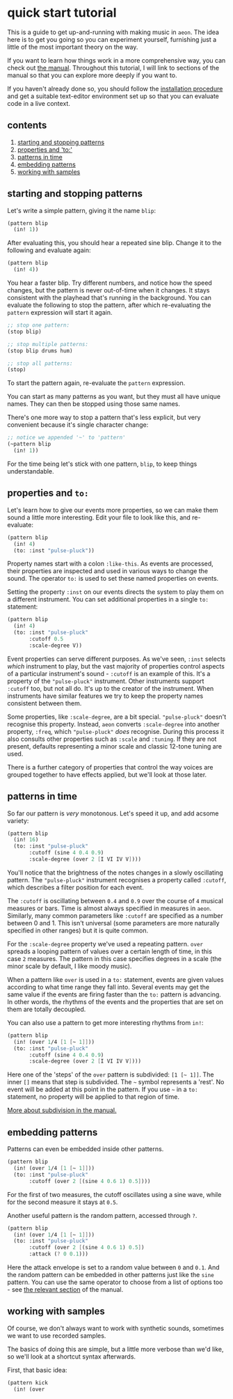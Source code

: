 
[//]: # (When editing this please use a max column length of 70!)

# quick start tutorial
This is a guide to get up-and-running with making music in `aeon`. The
idea here is to get you going so you can experiment yourself,
furnishing just a little of the most important theory on the way.

If you want to learn how things work in a more comprehensive way, you
can check out [the manual](manual.md). Throughout this tutorial, I
will link to sections of the manual so that you can explore more
deeply if you want to.

If you haven't already done so, you should follow the [installation
procedure](../README.md) and get a suitable text-editor environment
set up so that you can evaluate code in a live context.

## contents
1. [starting and stopping patterns](#starting-and-stopping-patterns)
2. [properties and 'to:'](#properties-and-to)
3. [patterns in time](#patterns-in-time)
4. [embedding patterns](#embedding-patterns)
5. [working with samples](#working-with-samples)

## starting and stopping patterns
Let's write a simple pattern, giving it the name `blip`:

```scheme
(pattern blip
  (in! 1))
```

After evaluating this, you should hear a repeated sine blip. Change it
to the following and evaluate again:

```scheme
(pattern blip
  (in! 4))
```

You hear a faster blip. Try different numbers, and notice how the
speed changes, but the pattern is never out-of-time when it
changes. It stays consistent with the playhead that's running in the
background. You can evaluate the following to stop the pattern, after
which re-evaluating the `pattern` expression will start it again.

```scheme
;; stop one pattern:
(stop blip)

;; stop multiple patterns:
(stop blip drums hum)

;; stop all patterns:
(stop)
```

To start the pattern again, re-evaluate the `pattern` expression.

You can start as many patterns as you want, but they must all have
unique names. They can then be stopped using those same names.

There's one more way to stop a pattern that's less explicit, but very
convenient because it's single character change:

```scheme
;; notice we appended '~' to 'pattern'
(~pattern blip
  (in! 1))
```

For the time being let's stick with one pattern, `blip`, to keep
things understandable.

## properties and `to:`
Let's learn how to give our events more properties, so we can make
them sound a little more interesting. Edit your file to look like
this, and re-evaluate:

```scheme
(pattern blip
  (in! 4)
  (to: :inst "pulse-pluck"))
```

Property names start with a colon `:like-this`. As events are
processed, their properties are inspected and used in various ways to
change the sound.  The operator `to:` is used to set these named
properties on events.

Setting the property `:inst` on our events directs the system to play
them on a different instrument. You can set additional properties in a
single `to:` statement:

```scheme
(pattern blip
  (in! 4)
  (to: :inst "pulse-pluck"
       :cutoff 0.5
       :scale-degree V))
```

Event properties can serve different purposes. As we've seen, `:inst`
selects _which_ instrument to play, but the vast majority of
properties control aspects of a particular instrument's sound -
`:cutoff` is an example of this. It's a property of the
`"pulse-pluck"` instrument. Other instruments support `:cutoff` too,
but not all do. It's up to the creator of the instrument. When
instruments have similar features we try to keep the property names
consistent between them.

Some properties, like `:scale-degree`, are a bit
special. `"pulse-pluck"` doesn't recognise this property. Instead,
`aeon` converts `:scale-degree` into another property, `:freq`, which
`"pulse-pluck"` _does_ recognise. During this process it also consults
other properties such as `:scale` and `:tuning`. If they are not
present, defaults representing a minor scale and classic 12-tone
tuning are used.

There is a further category of properties that control the way voices
are grouped together to have effects applied, but we'll look at those
later.

## patterns in time
So far our pattern is _very_ monotonous. Let's speed it up, and add
acsome variety:

```scheme
(pattern blip
  (in! 16)
  (to: :inst "pulse-pluck"
       :cutoff (sine 4 0.4 0.9)
       :scale-degree (over 2 [I VI IV V])))
```

You'll notice that the brightness of the notes changes in a slowly
oscillating pattern. The `"pulse-pluck"` instrument recognises a
property called `:cutoff`, which describes a filter position for each
event.

The `:cutoff` is oscillating between `0.4` and `0.9` over the course
of `4` musical measures or bars. Time is almost always specified in
measures in `aeon`. Similarly, many common parameters like `:cutoff`
are specified as a number between 0 and 1. This isn't universal (some
parameters are more naturally specified in other ranges) but it is
quite common.

For the `:scale-degree` property we've used a repeating pattern.
`over` spreads a looping pattern of values over a certain length
of time, in this case `2` measures. The pattern in this case specifies
degrees in a scale (the minor scale by default, I like moody music).

When a pattern like `over` is used in a `to:` statement, events are
given values according to what time range they fall into. Several
events may get the same value if the events are firing faster than the
`to:` pattern is advancing. In other words, the rhythms of the events
and the properties that are set on them are totally decoupled.

You can also use a pattern to get more interesting rhythms from `in!`:

```scheme
(pattern blip
  (in! (over 1/4 [1 [~ 1]]))
  (to: :inst "pulse-pluck"
       :cutoff (sine 4 0.4 0.9)
       :scale-degree (over 2 [I VI IV V])))
```

Here one of the 'steps' of the `over` pattern is subdivided: `[1 [~
1]]`.  The inner `[]` means that step is subdivided. The `~` symbol
represents a 'rest'. No event will be added at this point in the
pattern. If you use `~` in a `to:` statement, no property will be
applied to that region of time.

[More about subdivision in the manual.](manual.md#subdivision)

## embedding patterns
Patterns can even be embedded inside other patterns.

```scheme
(pattern blip
  (in! (over 1/4 [1 [~ 1]]))
  (to: :inst "pulse-pluck"
       :cutoff (over 2 [(sine 4 0.6 1) 0.5])))
```

For the first of two measures, the cutoff oscillates using a sine
wave, while for the second measure it stays at `0.5`.

Another useful pattern is the random pattern, accessed through `?`.

```scheme
(pattern blip
  (in! (over 1/4 [1 [~ 1]]))
  (to: :inst "pulse-pluck"
       :cutoff (over 2 [(sine 4 0.6 1) 0.5])
       :attack (? 0 0.1)))
```

Here the attack envelope is set to a random value between `0` and
`0.1`. And the random pattern can be embedded in other patterns just
like the `sine` pattern. You can use the same operator to choose from
a list of options too - see [the relevant section](manual.md#random)
of the manual.

## working with samples
Of course, we don't always want to work with synthetic sounds,
sometimes we want to use recorded samples. 

The basics of doing this are simple, but a little more verbose than
we'd like, so we'll look at a shortcut syntax afterwards.

First, that basic idea:

```scheme
(pattern kick
  (in! (over 
```
